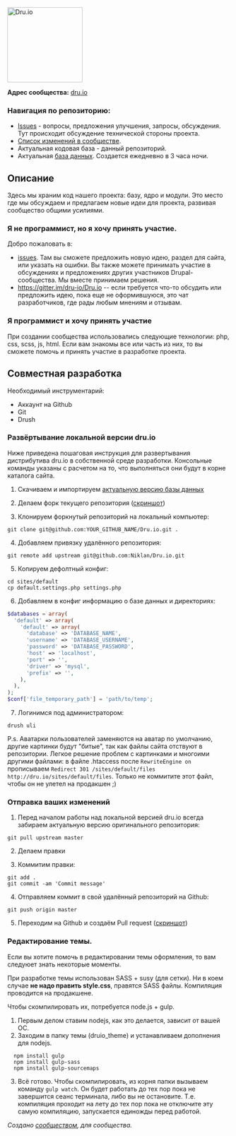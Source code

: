 <a href="http://dru.io" title="Русскоязычное сообщество Drupal" alt="Русскоязычное сообщество Drupal">
<img src="http://dru.io/sites/all/themes/druio_theme/logo.png" alt="Dru.io" width="170" />
</a>

**Адрес сообщества:** <a href="http://dru.io" title="Русскоязычное сообщество Drupal">dru.io</a>

### Навигация по репозиторию:

- [Issues](https://github.com/Niklan/Dru.io/issues) - вопросы, предложения улучшения, запросы, обсуждения. Тут происходит обсуждение технической стороны проекта.
- [Список изменений в сообществе](https://github.com/Niklan/Dru.io/wiki/%D0%A1%D0%BF%D0%B8%D1%81%D0%BE%D0%BA-%D0%BE%D0%B1%D0%BD%D0%BE%D0%B2%D0%BB%D0%B5%D0%BD%D0%B8%D0%B9-2015).
- Актуальная кодовая база - данный репозиторий.
- Актуальная [база данных](http://dru.io/sites/default/files/database.sql.gz). Создается ежедневно в 3 часа ночи. 

## Описание

Здесь мы храним код нашего проекта: базу, ядро и модули.
Это место где мы обсуждаем и предлагаем новые идеи для проекта, развивая сообщество общими усилиями.

### Я не программист, но я хочу принять участие.

Добро пожаловать в:
* [issues](https://github.com/Niklan/Dru.io/issues). Там вы сможете предложить новую идею, раздел для сайта, или указать на ошибки. Вы также можете принимать участие в обсуждениях и предложениях других участников Drupal-сообщества. Мы вместе принимаем решения.
* https://gitter.im/dru-io/Dru.io -- если требуется что-то обсудить или предложить идею, пока еще не оформившуюся, это чат разработчиков, где рады любым мнениям и отзывам.

### Я программист и хочу принять участие

При создании сообщества использовались следующие технологии: php, css, scss, js, html. Если вам знакомы все или часть из них, то вы сможете помочь и принять участие в разработке проекта. 

## Совместная разработка

Необходимый инструментарий:

* Аккаунт на Github
* Git
* Drush

### Развёртывание локальной версии dru.io

Ниже приведена пошаговая инструкция для развертывания дистрибутива dru.io в собственной среде разработки. Консольные команды указаны с расчетом на то, что выполняться они будут в корне каталога сайта.

1. Скачиваем и импортируем [актуальную версию базы данных](http://dru.io/sites/default/files/database.sql.gz)

2. Делаем форк текущего репозитория ([скриншот](http://dru.io/sites/default/files/dev-help1.png))

3. Клонируем форкнутый репозиторий на локальный компьютер:

  ~~~
  git clone git@github.com:YOUR_GITHUB_NAME/Dru.io.git .
  ~~~

4. Добавляем привязку удалённого репозитория:

  ~~~
  git remote add upstream git@github.com:Niklan/Dru.io.git
  ~~~

5. Копируем дефолтный конфиг:

  ~~~
  cd sites/default
  cp default.settings.php settings.php
  ~~~

6. Добавляем в конфиг информацию о базе данных и директориях:

  ~~~php
  $databases = array(
    'default' => array(
      'default' => array(
        'database' => 'DATABASE_NAME',
        'username' => 'DATABASE_USERNAME',
        'password' => 'DATABASE_PASSWORD',
        'host' => 'localhost',
        'port' => '',
        'driver' => 'mysql',
        'prefix' => '',
      ),
    ),
  );
  $conf['file_temporary_path'] = 'path/to/temp';
  ~~~

7. Логинимся под администратором:

  ~~~
  drush uli
  ~~~

P.s. Аватарки пользователей заменяются на аватар по умолчанию, другие картинки будут "битые", так как файлы сайта отствуют в репозитории.
Легкое решение проблем с картинками и многоими другими файлами: в файле .htaccess после `RewriteEngine on` прописываем  `Redirect 301 /sites/default/files http://dru.io/sites/default/files`.
Только не коммитите этот файл, чтобы он не улетел на продакшен ;)

### Отправка ваших изменений

1. Перед началом работы над локальной версией dru.io всегда забираем актуальную версию оригинального репозитория:

  ~~~
  git pull upstream master
  ~~~

2. Делаем правки

3. Коммитим правки:

  ~~~
  git add .
  git commit -am 'Commit message'
  ~~~

4. Отправляем коммит в свой удалённый репозиторий на Github:

  ~~~
  git push origin master
  ~~~

5. Переходим на Github и создаём Pull request ([скриншот](http://dru.io/sites/default/files/dev-help2.png))

### Редактирование темы.

Если вы хотите помочь в редактировании темы оформления, то вам следуюет знать некоторые моменты.

При разработке темы использован SASS + susy (для сетки). Ни в коем случае **не надо править style.css**, правятся SASS файлы. Компиляция проводится на продакшене.

Чтобы скомпилировать их, потребуется node.js + gulp.

1. Первым делом ставим nodejs, как это делается, зависит от вашей ОС.
2. Заходим в папку темы (druio_theme) и устанавливаем дополнения для nodejs.
  
~~~
  npm install gulp
  npm install gulp-sass
  npm install gulp-sourcemaps
~~~

3. Всё готово. Чтобы скомпилировать, из корня папки вызываем команду `gulp watch`. Он будет работать до тех пор пока не завершится сеанс терминала, либо вы не остановите. Т.е. компиляция проходит на лету до тех пор пока не отключите эту самую компиляцию, запускается единожды перед работой.

*Создано [сообществом](https://github.com/Niklan/Dru.io/graphs/contributors), для сообщества.*
